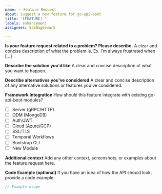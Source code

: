 ```yaml
---
name: ✨ Feature Request
about: Suggest a new feature for go-api-boot
title: '[FEATURE] '
labels: enhancement
assignees: SaiNageswarS

---
```


**Is your feature request related to a problem? Please describe.**
A clear and concise description of what the problem is. Ex. I'm always frustrated when [...]

**Describe the solution you'd like**
A clear and concise description of what you want to happen.

**Describe alternatives you've considered**
A clear and concise description of any alternative solutions or features you've considered.

**Framework Integration**
How should this feature integrate with existing go-api-boot modules?
- [ ] Server (gRPC/HTTP)
- [ ] ODM (MongoDB)
- [ ] Auth/JWT
- [ ] Cloud (Azure/GCP)
- [ ] SSL/TLS
- [ ] Temporal Workflows
- [ ] Bootstrap CLI
- [ ] New Module

**Additional context**
Add any other context, screenshots, or examples about the feature request here.

**Code Example (optional)**
If you have an idea of how the API should look, provide a code example:

```go
// Example usage
```
